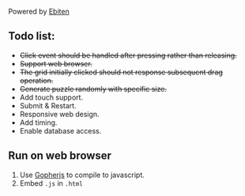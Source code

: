 
Powered by [Ebiten](https://ebiten.org/)

## Todo list:
- ~~Click event should be handled after pressing rather than releasing.~~
- ~~Support web browser.~~
- ~~The grid initially clicked should not response subsequent drag operation.~~
- ~~Generate puzzle randomly with specific size.~~
- Add touch support.
- Submit & Restart.
- Responsive web design.
- Add timing.
- Enable database access.


## Run on web browser
1. Use [Gopherjs](https://github.com/gopherjs/gopherjs) to compile to javascript.
2. Embed `.js` in `.html`